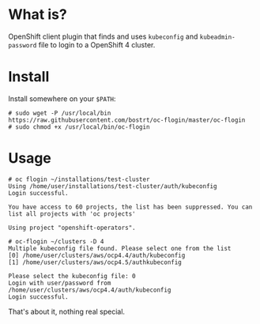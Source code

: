 # What is?

OpenShift client plugin that finds and uses `kubeconfig` and `kubeadmin-password` file to login to a OpenShift 4 cluster.

# Install

Install somewhere on your `$PATH`:

```
# sudo wget -P /usr/local/bin https://raw.githubusercontent.com/bostrt/oc-flogin/master/oc-flogin
# sudo chmod +x /usr/local/bin/oc-flogin
```


# Usage

```
# oc flogin ~/installations/test-cluster
Using /home/user/installations/test-cluster/auth/kubeconfig
Login successful.

You have access to 60 projects, the list has been suppressed. You can list all projects with 'oc projects'

Using project "openshift-operators".

# oc-flogin ~/clusters -D 4
Multiple kubeconfig file found. Please select one from the list
[0] /home/user/clusters/aws/ocp4.4/auth/kubeconfig
[1] /home/user/clusters/aws/ocp4.5/authkubeconfig

Please select the kubeconfig file: 0
Login with user/password from /home/user/clusters/aws/ocp4.4/auth/kubeconfig
Login successful.
```

That's about it, nothing real special. 
